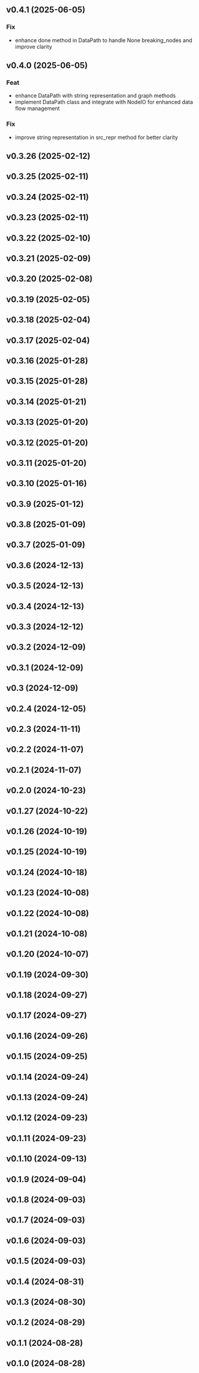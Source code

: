 ## v0.4.1 (2025-06-05)

### Fix

- enhance done method in DataPath to handle None breaking_nodes and improve clarity

## v0.4.0 (2025-06-05)

### Feat

- enhance DataPath with string representation and graph methods
- implement DataPath class and integrate with NodeIO for enhanced data flow management

### Fix

- improve string representation in src_repr method for better clarity

## v0.3.26 (2025-02-12)

## v0.3.25 (2025-02-11)

## v0.3.24 (2025-02-11)

## v0.3.23 (2025-02-11)

## v0.3.22 (2025-02-10)

## v0.3.21 (2025-02-09)

## v0.3.20 (2025-02-08)

## v0.3.19 (2025-02-05)

## v0.3.18 (2025-02-04)

## v0.3.17 (2025-02-04)

## v0.3.16 (2025-01-28)

## v0.3.15 (2025-01-28)

## v0.3.14 (2025-01-21)

## v0.3.13 (2025-01-20)

## v0.3.12 (2025-01-20)

## v0.3.11 (2025-01-20)

## v0.3.10 (2025-01-16)

## v0.3.9 (2025-01-12)

## v0.3.8 (2025-01-09)

## v0.3.7 (2025-01-09)

## v0.3.6 (2024-12-13)

## v0.3.5 (2024-12-13)

## v0.3.4 (2024-12-13)

## v0.3.3 (2024-12-12)

## v0.3.2 (2024-12-09)

## v0.3.1 (2024-12-09)

## v0.3 (2024-12-09)

## v0.2.4 (2024-12-05)

## v0.2.3 (2024-11-11)

## v0.2.2 (2024-11-07)

## v0.2.1 (2024-11-07)

## v0.2.0 (2024-10-23)

## v0.1.27 (2024-10-22)

## v0.1.26 (2024-10-19)

## v0.1.25 (2024-10-19)

## v0.1.24 (2024-10-18)

## v0.1.23 (2024-10-08)

## v0.1.22 (2024-10-08)

## v0.1.21 (2024-10-08)

## v0.1.20 (2024-10-07)

## v0.1.19 (2024-09-30)

## v0.1.18 (2024-09-27)

## v0.1.17 (2024-09-27)

## v0.1.16 (2024-09-26)

## v0.1.15 (2024-09-25)

## v0.1.14 (2024-09-24)

## v0.1.13 (2024-09-24)

## v0.1.12 (2024-09-23)

## v0.1.11 (2024-09-23)

## v0.1.10 (2024-09-13)

## v0.1.9 (2024-09-04)

## v0.1.8 (2024-09-03)

## v0.1.7 (2024-09-03)

## v0.1.6 (2024-09-03)

## v0.1.5 (2024-09-03)

## v0.1.4 (2024-08-31)

## v0.1.3 (2024-08-30)

## v0.1.2 (2024-08-29)

## v0.1.1 (2024-08-28)

## v0.1.0 (2024-08-28)
